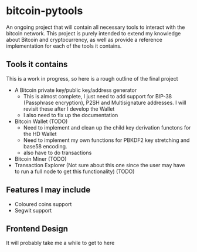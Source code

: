 # bitcoin-pytools
An ongoing project that will contain all necessary tools to interact with the bitcoin network.  This project is purely intended to extend my knowledge about Bitcoin and cryptocurrency, as well as provide a reference implementation for each of the tools it contains. 

## Tools it contains
This is a work in progress, so here is a rough outline of the final project
- A Bitcoin private key/public key/address generator
	- This is almost complete, I just need to add support for BIP-38 (Passphrase encryption), P2SH and Multisignature addresses.  I will revisit these after I develop the Wallet
	- I also need to fix up the documentation
- Bitcoin Wallet (TODO)
	- Need to implement and clean up the child key derivation functons for the HD Wallet
	- Need to implement my own functions for PBKDF2 key stretching and base58 encoding. 
	- also have to do transactions
- Bitcoin Miner (TODO)
- Transaction Explorer (Not sure about this one since the user may have to run a full node to get this functionality) (TODO)

## Features I may include
- Coloured coins support
- Segwit support

## Frontend Design
It will probably take me a while to get to here

